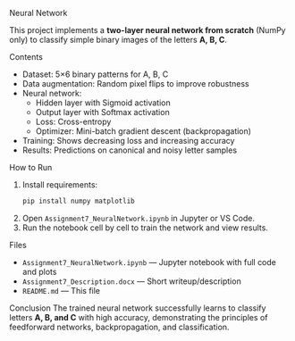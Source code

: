 Neural Network

This project implements a **two-layer neural network from scratch** (NumPy only) to classify simple binary images of the letters **A, B, C**.

 Contents
- Dataset: 5×6 binary patterns for A, B, C
- Data augmentation: Random pixel flips to improve robustness
- Neural network:
  - Hidden layer with Sigmoid activation
  - Output layer with Softmax activation
  - Loss: Cross-entropy
  - Optimizer: Mini-batch gradient descent (backpropagation)
- Training: Shows decreasing loss and increasing accuracy
- Results: Predictions on canonical and noisy letter samples

 How to Run
1. Install requirements:
   ```bash
   pip install numpy matplotlib
   ```
2. Open `Assignment7_NeuralNetwork.ipynb` in Jupyter or VS Code.
3. Run the notebook cell by cell to train the network and view results.

 Files
- `Assignment7_NeuralNetwork.ipynb` — Jupyter notebook with full code and plots
- `Assignment7_Description.docx` — Short writeup/description
- `README.md` — This file

 Conclusion
The trained neural network successfully learns to classify letters **A, B, and C** with high accuracy, demonstrating the principles of feedforward networks, backpropagation, and classification.

